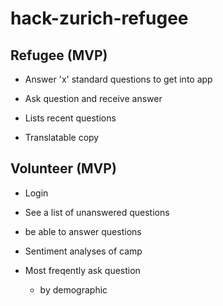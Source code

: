 # hack-zurich-refugee

## Refugee (MVP)
- Answer 'x' standard questions to get into app
- Ask question and receive answer
- Lists recent questions

- Translatable copy

## Volunteer (MVP)
- Login
- See a list of unanswered questions
- be able to answer questions

- Sentiment analyses of camp
- Most freqently ask question 
	- by demographic
	

